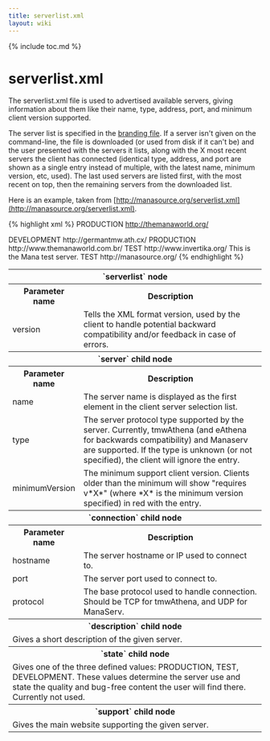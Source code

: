 ```yaml
---
title: serverlist.xml
layout: wiki
---
```

{% include toc.md %}
#  serverlist.xml

The serverlist.xml file is used to advertised available servers, giving information about them like their name, type, address, port, and minimum client version supported.

The server list is specified in the [branding file](branding.xml.html). If a server isn't given on the command-line, the file is downloaded (or used from disk if it can't be) and the user presented with the servers it lists, along with the X most recent servers the client has connected (identical type, address, and port are shown as a single entry instead of multiple, with the latest name, minimum version, etc, used). The last used servers are listed first, with the most recent on top, then the remaining servers from the downloaded list.

Here is an example, taken from [http://manasource.org/serverlist.xml](http://manasource.org/serverlist.xml).

{% highlight xml %}
<serverlist version="1">
 <server name="The Mana World" type="eathena">
  <connection hostname="server.themanaworld.org" port="6901" protocol="TCP"/>
  <state>PRODUCTION</state>
  <support>http://themanaworld.org/</support>
 </server>

 <server name="The Mana World (German)" type="eathena">
  <connection hostname="germantmw.ath.cx" port="6901" protocol="TCP"/>
  <state>DEVELOPMENT</state>
  <support>http://germantmw.ath.cx/</support>
 </server>

 <server name="The Mana World (Brazil)" type="eathena">
  <connection hostname="server.themanaworld.com.br" port="6901" protocol="TCP"/>
  <state>PRODUCTION</state>
  <support>http://www.themanaworld.com.br/</support>
 </server>

 <server name="Invertika" type="manaserv">
  <connection hostname="server.invertika.org" port="9601" protocol="UDP"/>
  <state>TEST</state>
  <support>http://www.invertika.org/</support>
 </server>

 <server name="Mana Testing" type="manaserv">
  <connection hostname="testing.manasource.org" port="9601" protocol="UDP"/>
  <description>This is the Mana test server.</description>
  <state>TEST</state>
  <support>http://manasource.org/</support>
 </server>
</serverlist>
{% endhighlight %}

<table class="table table-bordered table-hover" markdown="1">
    <thead>
        <tr>
            <th colspan="2">`serverlist` node</th>
        </tr>
    </thead>
    <tbody>
        <tr>
            <th>Parameter name</th>
            <th>Description</th>
        </tr>
        <tr>
            <td>version</td>
            <td>Tells the XML format version, used by the client to handle potential backward compatibility and/or feedback in case of errors.</td>
        </tr>
        <tr>
            <th colspan="2">`server` child node</th>
        </tr>
        <tr>
            <th>Parameter name</th>
            <th>Description</th>
        </tr>
        <tr>
            <td>name</td>
            <td>The server name is displayed as the first element in the client server selection list.</td>
        </tr>
        <tr>
            <td>type</td>
            <td>The server protocol type supported by the server. Currently, tmwAthena (and eAthena for backwards compatibility) and Manaserv are supported. If the type is unknown (or not specified), the client will ignore the entry.</td>
        </tr>
        <tr>
            <td>minimumVersion</td>
            <td>The minimum support client version. Clients older than the minimum will show "requires v*X*" (where *X* is the minimum version specified) in red with the entry.</td>
        </tr>
        <tr>
            <th colspan="2">`connection` child node</th>
        </tr>
        <tr>
            <th>Parameter name</th>
            <th>Description</th>
        </tr>
        <tr>
            <td>hostname</td>
            <td>The server hostname or IP used to connect to.</td>
        </tr>
        <tr>
            <td>port</td>
            <td>The server port used to connect to.</td>
        </tr>
        <tr>
            <td>protocol</td>
            <td>The base protocol used to handle connection. Should be TCP for tmwAthena, and UDP for ManaServ.</td>
        </tr>
        <tr>
            <th colspan="2">`description` child node</th>
        </tr>
        <tr>
            <td colspan="2">Gives a short description of the given server.</td>
        </tr>
        <tr>
            <th colspan="2">`state` child node</th>
        </tr>
        <tr>
            <td colspan="2">Gives one of the three defined values: PRODUCTION, TEST, DEVELOPMENT. These values determine the server use and state the quality and bug-free content the user will find there. Currently not used.</td>
        </tr>
        <tr>
            <th colspan="2">`support` child node</th>
        </tr>
        <tr>
            <td colspan="2">Gives the main website supporting the given server.</td>
        </tr>
    </tbody>
</table>
